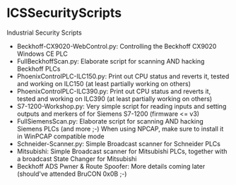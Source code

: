 # ICSSecurityScripts
Industrial Security Scripts

* Beckhoff-CX9020-WebControl.py: Controlling the Beckhoff CX9020 Windows CE PLC
* FullBeckhoffScan.py: Elaborate script for scanning AND hacking Beckhoff PLCs
* PhoenixControlPLC-ILC150.py: Print out CPU status and reverts it, tested and working on ILC150 (at least partially working on others)
* PhoenixControlPLC-ILC390.py: Print out CPU status and reverts it, tested and working on ILC390 (at least partially working on others)
* S7-1200-Workshop.py: Very simple script for reading inputs and setting outputs and merkers of for Siemens S7-1200 (firmware <= v3) 
* FullSiemensScan.py: Elaborate script for scanning AND hacking Siemens PLCs (and more ;-) When using NPCAP, make sure to install it in WinPCAP compatible mode
* Schneider-Scanner.py: Simple Broadcast scanner for Schneider PLCs
* Mitsubishi: Simple Broadcast scanner for Mitsubishi PLCs, together with a broadcast State Changer for Mitsubishi
* Beckhoff ADS Pwner & Route Spoofer: More details coming later (should've attended BruCON 0x0B ;-)
